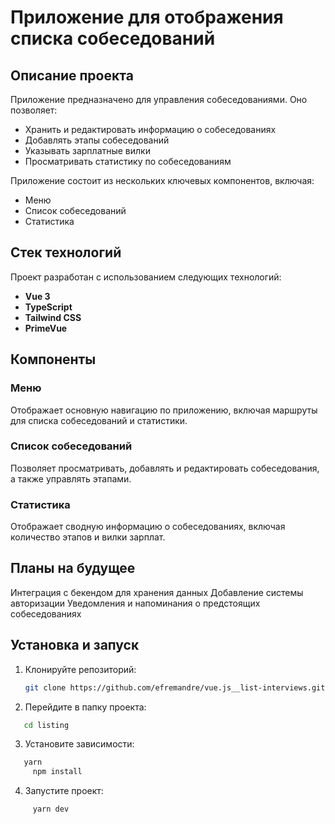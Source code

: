 # Приложение для отображения списка собеседований

## Описание проекта

Приложение предназначено для управления собеседованиями. Оно позволяет:

- Хранить и редактировать информацию о собеседованиях
- Добавлять этапы собеседований
- Указывать зарплатные вилки
- Просматривать статистику по собеседованиям

Приложение состоит из нескольких ключевых компонентов, включая:

- Меню
- Список собеседований
- Статистика

## Стек технологий

Проект разработан с использованием следующих технологий:

- **Vue 3**
- **TypeScript**
- **Tailwind CSS**
- **PrimeVue**

## Компоненты

### Меню

Отображает основную навигацию по приложению, включая маршруты для списка собеседований и статистики.

### Список собеседований

Позволяет просматривать, добавлять и редактировать собеседования, а также управлять этапами.

### Статистика

Отображает сводную информацию о собеседованиях, включая количество этапов и вилки зарплат.

## Планы на будущее

Интеграция с бекендом для хранения данных
Добавление системы авторизации
Уведомления и напоминания о предстоящих собеседованиях

## Установка и запуск

1. Клонируйте репозиторий:
   ```bash
   git clone https://github.com/efremandre/vue.js__list-interviews.git
   ```
2. Перейдите в папку проекта:

```bash
   cd listing
```

3. Установите зависимости:

```bash
   yarn
	 npm install
```

4. Запустите проект:

```bash
	 yarn dev
```
